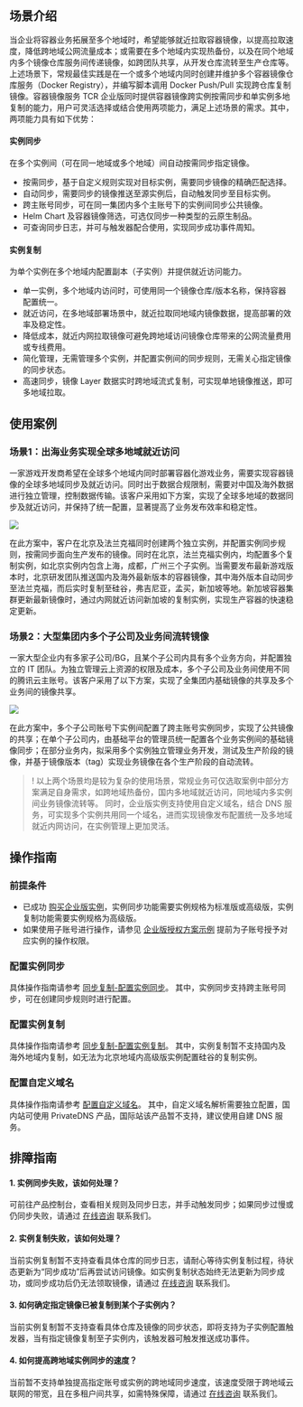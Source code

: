 ## 场景介绍
当企业将容器业务拓展至多个地域时，希望能够就近拉取容器镜像，以提高拉取速度，降低跨地域公网流量成本；或需要在多个地域内实现热备份，以及在同个地域内多个镜像仓库服务间传递镜像，如跨团队共享，从开发仓库流转至生产仓库等。上述场景下，常规最佳实践是在一个或多个地域内同时创建并维护多个容器镜像仓库服务（Docker Registry），并编写脚本调用 Docker Push/Pull 实现跨仓库复制镜像。容器镜像服务 TCR 企业版同时提供容器镜像跨实例按需同步和单实例多地复制的能力，用户可灵活选择或结合使用两项能力，满足上述场景的需求。其中，两项能力具有如下优势：

#### 实例同步
在多个实例间（可在同一地域或多个地域）间自动按需同步指定镜像。
- 按需同步，基于自定义规则实现对目标实例，需要同步镜像的精确匹配选择。
- 自动同步，需要同步的镜像推送至源实例后，自动触发同步至目标实例。
- 跨主账号同步，可在同一集团内多个主账号下的实例间同步公共镜像。
- Helm Chart 及容器镜像筛选，可选仅同步一种类型的云原生制品。
- 可查询同步日志，并可与触发器配合使用，实现同步成功事件周知。

#### 实例复制
为单个实例在多个地域内配置副本（子实例）并提供就近访问能力。
- 单一实例，多个地域内访问时，可使用同一个镜像仓库/版本名称，保持容器配置统一。
- 就近访问，在多地域部署场景中，就近拉取同地域内镜像数据，提高部署的效率及稳定性。
- 降低成本，就近内网拉取镜像可避免跨地域访问镜像仓库带来的公网流量费用或专线费用。
- 简化管理，无需管理多个实例，并配置实例间的同步规则，无需关心指定镜像的同步状态。
- 高速同步，镜像 Layer 数据实时跨地域流式复制，可实现单地镜像推送，即可多地域拉取。

## 使用案例
### 场景1：出海业务实现全球多地域就近访问
一家游戏开发商希望在全球多个地域内同时部署容器化游戏业务，需要实现容器镜像的全球多地域同步及就近访问。同时出于数据合规限制，需要对中国及海外数据进行独立管理，控制数据传输。该客户采用如下方案，实现了全球多地域的数据同步及就近访问，并保持了统一配置，显著提高了业务发布效率和稳定性。

![](https://main.qcloudimg.com/raw/4a3175340bcf0ad55685529bc769a89d.svg)

在此方案中，客户在北京及法兰克福同时创建两个独立实例，并配置实例同步规则，按需同步面向生产发布的镜像。同时在北京，法兰克福实例内，均配置多个复制实例，如北京实例内包含上海，成都，广州三个子实例。当需要发布最新游戏版本时，北京研发团队推送国内及海外最新版本的容器镜像，其中海外版本自动同步至法兰克福，而后实时复制至硅谷，弗吉尼亚，孟买，新加坡等地。新加坡容器集群更新最新镜像时，通过内网就近访问新加坡的复制实例，实现生产容器的快速稳定更新。

### 场景2：大型集团内多个子公司及业务间流转镜像
一家大型企业内有多家子公司/BG，且某个子公司内具有多个业务方向，并配置独立的 IT 团队。为独立管理云上资源的权限及成本，多个子公司及业务间使用不同的腾讯云主账号。该客户采用了以下方案，实现了全集团内基础镜像的共享及多个业务间的镜像共享。

![](https://main.qcloudimg.com/raw/4e6637d5e99112ce69e236ab79bfc131.svg)

在此方案中，多个子公司账号下实例间配置了跨主账号实例同步，实现了公共镜像的共享；在单个子公司内，由基础平台的管理员统一配置各个业务实例间的基础镜像同步；在部分业务内，拟采用多个实例独立管理业务开发，测试及生产阶段的镜像，并基于镜像版本（tag）实现业务镜像在各个生产阶段的自动流转。

> ! 以上两个场景均是较为复杂的使用场景，常规业务可仅选取案例中部分方案满足自身需求，如跨地域热备份，国内多地域就近访问，同地域内多实例间业务镜像流转等。
> 同时，企业版实例支持使用自定义域名，结合 DNS 服务，可实现多个实例共用同一个域名，进而实现镜像发布配置统一及多地域就近内网访问，在实例管理上更加灵活。

## 操作指南
### 前提条件
- 已成功 [购买企业版实例](https://cloud.tencent.com/document/product/1141/51110)，实例同步功能需要实例规格为标准版或高级版，实例复制功能需要实例规格为高级版。
- 如果使用子账号进行操作，请参见 [企业版授权方案示例](https://cloud.tencent.com/document/product/1141/41417) 提前为子账号授予对应实例的操作权限。

### 配置实例同步
具体操作指南请参考 [同步复制-配置实例同步](https://cloud.tencent.com/document/product/1141/41945)。
其中，实例同步支持跨主账号同步，可在创建同步规则时进行配置。


### 配置实例复制
具体操作指南请参考 [同步复制-配置实例复制](https://cloud.tencent.com/document/product/1141/52095)。
其中，实例复制暂不支持国内及海外地域内复制，如无法为北京地域内高级版实例配置硅谷的复制实例。


### 配置自定义域名
具体操作指南请参考 [配置自定义域名](https://cloud.tencent.com/document/product/1141/53879)。
其中，自定义域名解析需要独立配置，国内站可使用 PrivateDNS 产品，国际站该产品暂不支持，建议使用自建 DNS 服务。


## 排障指南
#### 1. 实例同步失败，该如何处理？
可前往产品控制台，查看相关规则及同步日志，并手动触发同步；如果同步过慢或仍同步失败，请通过 [在线咨询](https://cloud.tencent.com/online-service?from=connect-us) 联系我们。
#### 2. 实例复制失败，该如何处理？
当前实例复制暂不支持查看具体仓库的同步日志，请耐心等待实例复制过程，待状态更新为“同步成功”后再尝试访问镜像。如实例复制状态始终无法更新为同步成功，或同步成功后仍无法领取镜像，请通过 [在线咨询](https://cloud.tencent.com/online-service?from=connect-us) 联系我们。
#### 3. 如何确定指定镜像已被复制到某个子实例内？
当前实例复制暂不支持查看具体仓库及镜像的同步状态，即将支持为子实例配置触发器，当有指定镜像复制至子实例内，该触发器可触发推送成功事件。
#### 4. 如何提高跨地域实例同步的速度？
当前暂不支持单独提高指定账号或实例的跨地域同步速度，该速度受限于跨地域云联网的带宽，且在多租户间共享，如需特殊保障，请通过 [在线咨询](https://cloud.tencent.com/online-service?from=connect-us) 联系我们。



